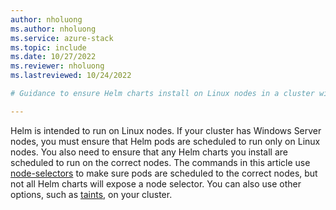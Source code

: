 ```yaml
---
author: nholuong
ms.author: nholuong
ms.service: azure-stack
ms.topic: include
ms.date: 10/27/2022
ms.reviewer: nholuong
ms.lastreviewed: 10/24/2022

# Guidance to ensure Helm charts install on Linux nodes in a cluster with a mix of Linux and Windows nodes

---
```


Helm is intended to run on Linux nodes. If your cluster has Windows Server nodes, you must ensure that Helm pods are scheduled to run only on Linux nodes. You also need to ensure that any Helm charts you install are scheduled to run on the correct nodes. The commands in this article use [node-selectors](../adapt-apps-mixed-os-clusters.md#node-selectors) to make sure pods are scheduled to the correct nodes, but not all Helm charts will expose a node selector. You can also use other options, such as [taints](../adapt-apps-mixed-os-clusters.md#taints-and-tolerations), on your cluster.
